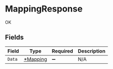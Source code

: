 # MappingResponse

OK


## Fields

| Field                                      | Type                                       | Required                                   | Description                                |
| ------------------------------------------ | ------------------------------------------ | ------------------------------------------ | ------------------------------------------ |
| `Data`                                     | [*Mapping](../../models/shared/mapping.md) | :heavy_minus_sign:                         | N/A                                        |